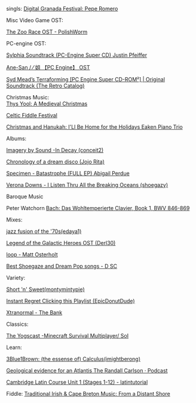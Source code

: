 singls:
[Digital Granada Festival: Pepe Romero](https://www.youtube.com/watch?v=8CpMHOqEGoU)



Misc Video Game OST:

[The Zoo Race OST - PolishWorm](https://youtube.com/playlist?list=PLOJErpyswxzMIw5M0tB4wrQsZ-ak7WoWK)  



PC-engine OST:  

[Sylphia Soundtrack (PC-Engine Super CD)
Justin Pfeiffer](https://www.youtube.com/playlist?list=PLS33sdp5dtRmI6x3CUUaZ1trFnDLUSrP1)  

[Ane-San / ⁄ 姐 【PC Engine】 OST](https://www.youtube.com/playlist?list=PL8x7wHq_i5DdyzSsi7_qRqqT1nQIY3YZQ)  

[Syd Mead’s Terraforming [PC Engine Super CD-ROM²] | Original Soundtrack (The Retro Catalog)](https://www.youtube.com/playlist?list=PLVMVbsTFPOy8JfcAaASJQyq2Zcf8yyyGR)  



Christmas Music:  
[Thys Yool: A Medieval Christmas](https://www.youtube.com/playlist?list=OLAK5uy_luJyiM0Kv-ZRK6TlRgfkmOia-AjBfYMe4)  

[Celtic Fiddle Festival](https://www.youtube.com/playlist?list=OLAK5uy_lA9YIE8DZSx8ISc7QM4UkxhlWd9ZaLpFA)  

[Christmas and Hanukah: I'Ll Be Home for the Holidays
Eaken Piano Trio](https://www.youtube.com/playlist?list=OLAK5uy_lFXkl8NOR5YUdiPpLgCNFb79IxgAXI_xo)  


Albums:  

[Imagery by Sound -In Decay (conceit2)](https://youtube.com/playlist?list=PLBKVN8MW0_1ZpnXeUdg3JL7CxkKV43TzH)  

[Chronology of a dream disco (Jojo Rita)](https://www.youtube.com/playlist?list=PLNe5B7pDzB0DF3-lFU4_pTzLklzUAJHSG)  

[Specimen - Batastrophe (FULL EP) Abigail Perdue](https://www.youtube.com/playlist?list=PLUJXUnTA4ULi3MyluxKMbQJ3mPfbJJ65f)  

[Verona Downs - I Listen Thru All the Breaking Oceans (shoegazy)](https://www.youtube.com/watch?v=GzoBghsTK04&list=OLAK5uy_lqa0j6eELHWgoqqHU3FuyhJsLC5fboWwM)  



Baroque Music

Peter Watchorn
[Bach: Das Wohltemperierte Clavier, Book 1, BWV 846-869](https://www.youtube.com/playlist?list=OLAK5uy_nMCKDLUyXi2jHUwm9agZ9bQvZu1JndmZE)


Mixes:  

[jazz fusion of the '70s(edaya1)](https://www.youtube.com/playlist?list=PLDAt_4uwQO2LJnZZ7ZKQpEZBqWxYVZu_x)  

[Legend of the Galactic Heroes OST (Derl30)](https://www.youtube.com/playlist?list=PLviRCiujlzqCYuoMJzMtpbR3seP3r_duP)  

[loop - Matt Osterholt](https://www.youtube.com/playlist?list=PLf9WFU11J1EOHyakz5Qz8YiotBz7R-aGt)  

[Best Shoegaze and Dream Pop songs - D SC](https://www.youtube.com/playlist?list=PLsEc7Aw3YxEpeL9WwsjTqzgzmtW5-p9ZK)  




Variety:  

[Short 'n' Sweet(montymintypie)](https://www.youtube.com/playlist?list=PLDAt_4uwQO2LJnZZ7ZKQpEZBqWxYVZu_x)  

[Instant Regret Clicking this Playlist (EpicDonutDude)](https://www.youtube.com/playlist?list=PLv3TTBr1W_9tppikBxAE_G6qjWdBljBHJ)  

[Xtranormal - The Bank](https://www.youtube.com/playlist?list=PLADSftXHsWo6kaIi9dUiHb2uu-w3OAUB_)

Classics:

[The Yogscast -Minecraft Survival Multiplayer/ SoI](https://www.youtube.com/playlist?list=PLF60520313D07F366)




Learn:  

[3Blue1Brown: (the essense of) Calculus(imightberong)](https://www.youtube.com/playlist?list=PL0-GT3co4r2wlh6UHTUeQsrf3mlS2lk6x)  

[Geological evidence for an Atlantis The Randall Carlson · Podcast](https://www.youtube.com/playlist?list=PLHY4t-R0YADgezVzUysTl_xOKUkScRm7m)  

[Cambridge Latin Course Unit 1 (Stages 1-12) - latintutorial](https://www.youtube.com/playlist?list=PLI76N29qybf8a9pkSzD9X0PX3a3PgO2_-)  

Fiddle:
[Traditional Irish & Cape Breton Music: From a Distant Shore](https://www.youtube.com/watch?v=aJ7Vih8Ifl8&list=OLAK5uy_lerodva1PbVbmnh2xw4lpiTZW1iGImL8M)





